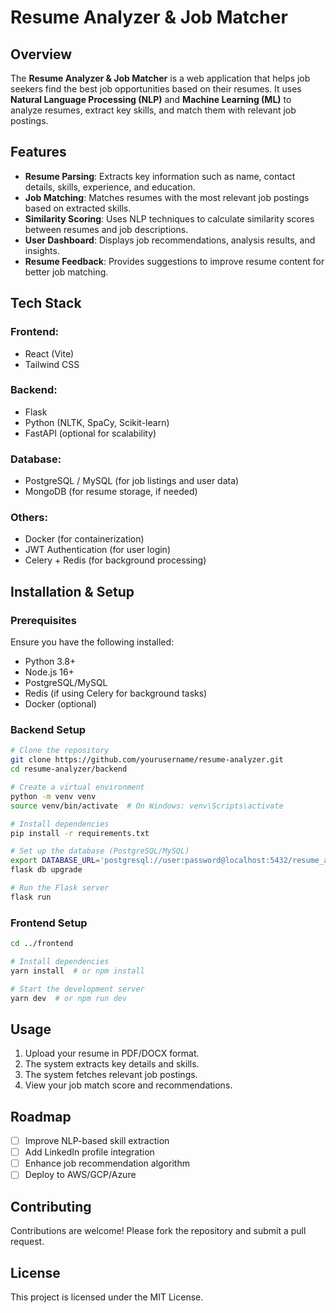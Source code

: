 # Resume Analyzer & Job Matcher

## Overview
The **Resume Analyzer & Job Matcher** is a web application that helps job seekers find the best job opportunities based on their resumes. It uses **Natural Language Processing (NLP)** and **Machine Learning (ML)** to analyze resumes, extract key skills, and match them with relevant job postings.

## Features
- **Resume Parsing**: Extracts key information such as name, contact details, skills, experience, and education.
- **Job Matching**: Matches resumes with the most relevant job postings based on extracted skills.
- **Similarity Scoring**: Uses NLP techniques to calculate similarity scores between resumes and job descriptions.
- **User Dashboard**: Displays job recommendations, analysis results, and insights.
- **Resume Feedback**: Provides suggestions to improve resume content for better job matching.

## Tech Stack
### Frontend:
- React (Vite)
- Tailwind CSS

### Backend:
- Flask
- Python (NLTK, SpaCy, Scikit-learn)
- FastAPI (optional for scalability)

### Database:
- PostgreSQL / MySQL (for job listings and user data)
- MongoDB (for resume storage, if needed)

### Others:
- Docker (for containerization)
- JWT Authentication (for user login)
- Celery + Redis (for background processing)

## Installation & Setup
### Prerequisites
Ensure you have the following installed:
- Python 3.8+
- Node.js 16+
- PostgreSQL/MySQL
- Redis (if using Celery for background tasks)
- Docker (optional)

### Backend Setup
```sh
# Clone the repository
git clone https://github.com/yourusername/resume-analyzer.git
cd resume-analyzer/backend

# Create a virtual environment
python -m venv venv
source venv/bin/activate  # On Windows: venv\Scripts\activate

# Install dependencies
pip install -r requirements.txt

# Set up the database (PostgreSQL/MySQL)
export DATABASE_URL='postgresql://user:password@localhost:5432/resume_analyzer'
flask db upgrade

# Run the Flask server
flask run
```

### Frontend Setup
```sh
cd ../frontend

# Install dependencies
yarn install  # or npm install

# Start the development server
yarn dev  # or npm run dev
```

## Usage
1. Upload your resume in PDF/DOCX format.
2. The system extracts key details and skills.
3. The system fetches relevant job postings.
4. View your job match score and recommendations.

## Roadmap
- [ ] Improve NLP-based skill extraction
- [ ] Add LinkedIn profile integration
- [ ] Enhance job recommendation algorithm
- [ ] Deploy to AWS/GCP/Azure

## Contributing
Contributions are welcome! Please fork the repository and submit a pull request.

## License
This project is licensed under the MIT License.
